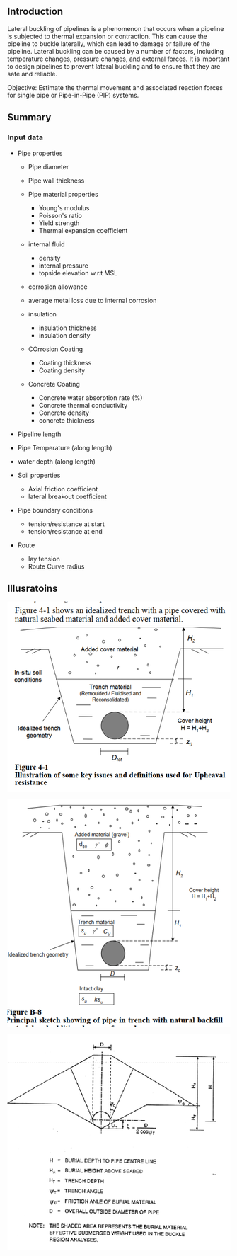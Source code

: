 ## Introduction

Lateral buckling of pipelines is a phenomenon that occurs when a pipeline is subjected to thermal expansion or contraction. This can cause the pipeline to buckle laterally, which can lead to damage or failure of the pipeline. Lateral buckling can be caused by a number of factors, including temperature changes, pressure changes, and external forces. It is important to design pipelines to prevent lateral buckling and to ensure that they are safe and reliable.

Objective:  Estimate the thermal movement and associated reaction forces for single pipe or Pipe-in-Pipe (PIP) systems.

## Summary

### Input data

- Pipe properties
  - Pipe diameter
  - Pipe wall thickness
  - Pipe material properties
    - Young's modulus
    - Poisson's ratio
    - Yield strength
    - Thermal expansion coefficient
  - internal fluid
    - density
    - internal pressure
    - topside elevation w.r.t MSL

  - corrosion allowance
  - average metal loss due to internal corrosion
  - insulation
    - insulation thickness
    - insulation density
  - COrrosion Coating
    - Coating thickness
    - Coating density
  - Concrete Coating
    - Concrete water absorption rate (%)
    - Concrete thermal conductivity
    - Concrete density
    - concrete thickness

- Pipeline length
- Pipe Temperature (along length)
- water depth (along length)
- Soil properties
  - Axial friction coefficient
  - lateral breakout coefficient
- Pipe boundary conditions
  - tension/resistance at start
  - tension/resistance at end
- Route
  - lay tension
  - Route Curve radius

## Illusratoins

![alt text](image-1.png)

![alt text](image.png)

![alt text](image-2.png)
